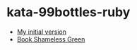# kata-99bottles-ruby

* [My initial version](https://github.com/cesarob/kata-99bottles/tree/my-initial-version)
* [Book Shameless Green](https://github.com/cesarob/kata-99bottles/tree/book-version)
